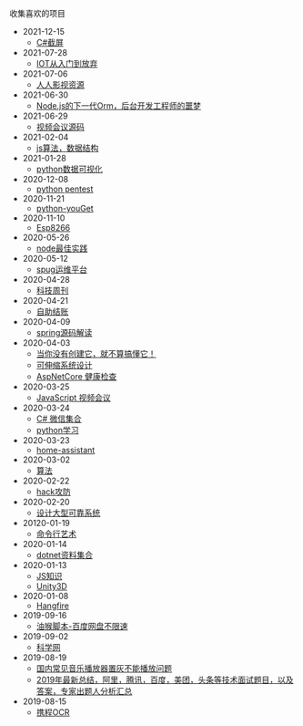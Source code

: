 收集喜欢的项目
* 2021-12-15
  * [C#截屏](https://github.com/NickeManarin/ScreenToGif)
* 2021-07-28
  * [IOT从入门到放弃](https://github.com/microsoft/IoT-For-Beginners)
* 2021-07-06
  * [人人影视资源](https://github.com/tgbot-collection/YYeTsBot)
* 2021-06-30
  * [Node.js的下一代Orm，后台开发工程师的噩梦](https://github.com/prisma/prisma)
* 2021-06-29
  * [视频会议源码](https://github.com/fmeringdal/nettu-meet)
* 2021-02-04
  * [js算法，数据结构](https://github.com/trekhleb/javascript-algorithms)
* 2021-01-28
  * [python数据可视化](https://github.com/apache/superset)
* 2020-12-08
  * [python pentest](https://github.com/swisskyrepo/PayloadsAllTheThings)
* 2020-11-21
  * [python-youGet](https://github.com/soimort/you-get)
* 2020-11-10
  * [Esp8266](https://github.com/arendst/Tasmota)
* 2020-05-26
  * [node最佳实践](https://github.com/goldbergyoni/nodebestpractices/blob/master/README.chinese.md)
* 2020-05-12
  * [spug运维平台](https://github.com/openspug/spug)
* 2020-04-28
  * [科技周刊](https://github.com/ruanyf/weekly)
* 2020-04-21
  * [自助结账](https://github.com/natewong1313/bird-bot)
* 2020-04-09
  * [spring源码解读](https://github.com/seaswalker/spring-analysis)
* 2020-04-03
  * [当你没有创建它，就不算搞懂它！](https://github.com/danistefanovic/build-your-own-x)
  * [可伸缩系统设计](https://github.com/donnemartin/system-design-primer)
  * [AspNetCore 健康检查](https://github.com/Xabaril/AspNetCore.Diagnostics.HealthChecks)
* 2020-03-25
  * [JavaScript 视频会议](https://github.com/jitsi/jitsi-meet)
* 2020-03-24
  * [C#  微信集合](https://github.com/JeffreySu/WeiXinMPSDK)
  * [python学习](https://github.com/jackfrued/Python-100-Days)
* 2020-03-23
  * [home-assistant](https://github.com/home-assistant/core)
* 2020-03-02
  * [算法](https://github.com/labuladong/fucking-algorithm)
* 2020-02-22
  * [hack攻防](https://github.com/The-Art-of-Hacking/h4cker)
* 2020-02-20
  * [设计大型可靠系统](https://github.com/binhnguyennus/awesome-scalability)
* 20120-01-19
  * [命令行艺术](https://github.com/jlevy/the-art-of-command-line)
* 2020-01-14
  * [dotnet资料集合](https://github.com/thangchung/awesome-dotnet-core)
* 2020-01-13
  * [JS知识](https://github.com/getify/You-Dont-Know-JS)
  * [Unity3D](https://github.com/XINCGer/Unity3DTraining)
* 2020-01-08
  * [Hangfire](https://github.com/HangfireIO/Hangfire)
* 2019-09-16
  * [油猴脚本-百度网盘不限速](https://github.com/syhyz1990/baiduyun)
* 2019-09-02
  * [科学网](https://github.com/Alvin9999/new-pac/wiki)
* 2019-08-19
  * [国内常见音乐播放器置灰不能播放问题](https://github.com/nondanee/UnblockNeteaseMusic)
  * [2019年最新总结，阿里，腾讯，百度，美团，头条等技术面试题目，以及答案，专家出题人分析汇总](https://github.com/0voice/interview_internal_reference)
* 2019-08-15
  * [携程OCR](https://github.com/ctripcorp/C-OCR)
